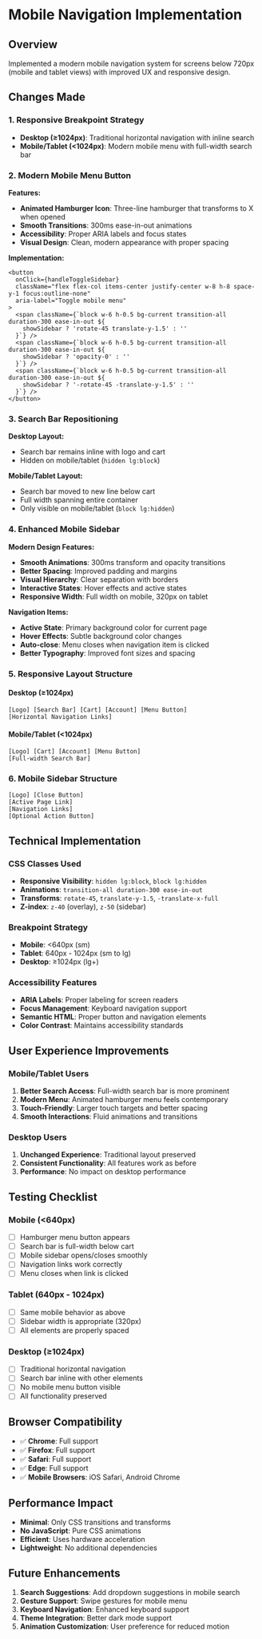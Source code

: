 # Mobile Navigation Implementation

## Overview
Implemented a modern mobile navigation system for screens below 720px (mobile and tablet views) with improved UX and responsive design.

## Changes Made

### 1. Responsive Breakpoint Strategy
- **Desktop (≥1024px)**: Traditional horizontal navigation with inline search
- **Mobile/Tablet (<1024px)**: Modern mobile menu with full-width search bar

### 2. Modern Mobile Menu Button
**Features:**
- **Animated Hamburger Icon**: Three-line hamburger that transforms to X when opened
- **Smooth Transitions**: 300ms ease-in-out animations
- **Accessibility**: Proper ARIA labels and focus states
- **Visual Design**: Clean, modern appearance with proper spacing

**Implementation:**
```tsx
<button
  onClick={handleToggleSidebar}
  className="flex flex-col items-center justify-center w-8 h-8 space-y-1 focus:outline-none"
  aria-label="Toggle mobile menu"
>
  <span className={`block w-6 h-0.5 bg-current transition-all duration-300 ease-in-out ${
    showSidebar ? 'rotate-45 translate-y-1.5' : ''
  }`} />
  <span className={`block w-6 h-0.5 bg-current transition-all duration-300 ease-in-out ${
    showSidebar ? 'opacity-0' : ''
  }`} />
  <span className={`block w-6 h-0.5 bg-current transition-all duration-300 ease-in-out ${
    showSidebar ? '-rotate-45 -translate-y-1.5' : ''
  }`} />
</button>
```

### 3. Search Bar Repositioning
**Desktop Layout:**
- Search bar remains inline with logo and cart
- Hidden on mobile/tablet (`hidden lg:block`)

**Mobile/Tablet Layout:**
- Search bar moved to new line below cart
- Full width spanning entire container
- Only visible on mobile/tablet (`block lg:hidden`)

### 4. Enhanced Mobile Sidebar
**Modern Design Features:**
- **Smooth Animations**: 300ms transform and opacity transitions
- **Better Spacing**: Improved padding and margins
- **Visual Hierarchy**: Clear separation with borders
- **Interactive States**: Hover effects and active states
- **Responsive Width**: Full width on mobile, 320px on tablet

**Navigation Items:**
- **Active State**: Primary background color for current page
- **Hover Effects**: Subtle background color changes
- **Auto-close**: Menu closes when navigation item is clicked
- **Better Typography**: Improved font sizes and spacing

### 5. Responsive Layout Structure

#### Desktop (≥1024px)
```
[Logo] [Search Bar] [Cart] [Account] [Menu Button]
[Horizontal Navigation Links]
```

#### Mobile/Tablet (<1024px)
```
[Logo] [Cart] [Account] [Menu Button]
[Full-width Search Bar]
```

### 6. Mobile Sidebar Structure
```
[Logo] [Close Button]
[Active Page Link]
[Navigation Links]
[Optional Action Button]
```

## Technical Implementation

### CSS Classes Used
- **Responsive Visibility**: `hidden lg:block`, `block lg:hidden`
- **Animations**: `transition-all duration-300 ease-in-out`
- **Transforms**: `rotate-45`, `translate-y-1.5`, `-translate-x-full`
- **Z-index**: `z-40` (overlay), `z-50` (sidebar)

### Breakpoint Strategy
- **Mobile**: <640px (sm)
- **Tablet**: 640px - 1024px (sm to lg)
- **Desktop**: ≥1024px (lg+)

### Accessibility Features
- **ARIA Labels**: Proper labeling for screen readers
- **Focus Management**: Keyboard navigation support
- **Semantic HTML**: Proper button and navigation elements
- **Color Contrast**: Maintains accessibility standards

## User Experience Improvements

### Mobile/Tablet Users
1. **Better Search Access**: Full-width search bar is more prominent
2. **Modern Menu**: Animated hamburger menu feels contemporary
3. **Touch-Friendly**: Larger touch targets and better spacing
4. **Smooth Interactions**: Fluid animations and transitions

### Desktop Users
1. **Unchanged Experience**: Traditional layout preserved
2. **Consistent Functionality**: All features work as before
3. **Performance**: No impact on desktop performance

## Testing Checklist

### Mobile (<640px)
- [ ] Hamburger menu button appears
- [ ] Search bar is full-width below cart
- [ ] Mobile sidebar opens/closes smoothly
- [ ] Navigation links work correctly
- [ ] Menu closes when link is clicked

### Tablet (640px - 1024px)
- [ ] Same mobile behavior as above
- [ ] Sidebar width is appropriate (320px)
- [ ] All elements are properly spaced

### Desktop (≥1024px)
- [ ] Traditional horizontal navigation
- [ ] Search bar inline with other elements
- [ ] No mobile menu button visible
- [ ] All functionality preserved

## Browser Compatibility
- ✅ **Chrome**: Full support
- ✅ **Firefox**: Full support
- ✅ **Safari**: Full support
- ✅ **Edge**: Full support
- ✅ **Mobile Browsers**: iOS Safari, Android Chrome

## Performance Impact
- **Minimal**: Only CSS transitions and transforms
- **No JavaScript**: Pure CSS animations
- **Efficient**: Uses hardware acceleration
- **Lightweight**: No additional dependencies

## Future Enhancements
1. **Search Suggestions**: Add dropdown suggestions in mobile search
2. **Gesture Support**: Swipe gestures for mobile menu
3. **Keyboard Navigation**: Enhanced keyboard support
4. **Theme Integration**: Better dark mode support
5. **Animation Customization**: User preference for reduced motion
